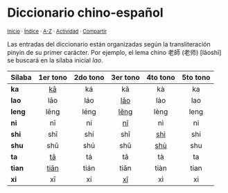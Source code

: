 # Diccionario chino-español
<sup>[Inicio](../index.md) · [Índice](../indices/diccionarios.md) · [A-Z](../indices/alfabetico.md) · [Actividad](../indices/actividad.md) · [Compartir](https://x.com/intent/tweet?text=Diccionario%20chino-espa%C3%B1ol%2C%20con%20entradas%20organizadas%20seg%C3%BAn%20la%20transliteraci%C3%B3n%20pinyin%20de%20su%20primer%20car%C3%A1cter.%0A%E2%86%92%20https%3A%2F%2Fjucardus.github.io%2Findices%2Fchino-espanol.html%0A%0A%23dccnrs_jucardus%0A%40jucardus)</sup>

Las entradas del diccionario están organizadas según la transliteración pinyin de su primer carácter. Por ejemplo, el lema chino 老師 (老师) [lǎoshī] se buscará en la sílaba inicial _lao_.

| Sílaba | 1er tono | 2do tono | 3er tono | 4to tono | 5to tono |
| :----- | :------: | :------: | :------: | :------: | :------: |
| **ka** | [kā](../indices/chino-espanol-ka1.md) | ká | kǎ | kà | ka |
| **lao** | lāo | láo | [lǎo](../indices/chino-espanol-lao3.md) | lào | lao |
| **leng** | lēng | léng | [lěng](../indices/chino-espanol-leng3.md) | lèng | leng |
| **ni** | nī | ní | [nǐ](../indices/chino-espanol-ni3.md) | nì | ni |
| **shi** | shī | shí | shǐ | [shì](../indices/chino-espanol-shi4.md) | shi |
| **shu** | shū | shú | shǔ | [shù](../indices/chino-espanol-shu4.md) | shu |
| **ta** | [tā](../indices/chino-espanol-ta1.md) | tá | tǎ | tà | ta |
| **tian** | [tiān](../indices/chino-espanol-tian1.md) | tián | tiǎn | tiàn | tian |
| **xi** | xī | xí | [xǐ](../indices/chino-espanol-xi3.md) | xì | xi |
